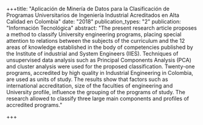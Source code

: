 +++title: "Aplicación de Minería de Datos para la Clasificación de Programas Universitarios de Ingeniería Industrial
Acreditados en Alta Calidad en Colombia"
date: "2018"
publication_types: "2"
publication: "Información Tecnológica"
abstract: "The present research article proposes a method to classify University engineering programs, placing special
attention to relations between the subjects of the curriculum and the 12 areas of knowledge established in the
body of competencies published by the Institute of industrial and System Engineers (IIES). Techniques of
unsupervised data analysis such as Principal Components Analysis (PCA) and cluster analysis were used for
the proposed classification. Twenty-one programs, accredited by high quality in Industrial Engineering in
Colombia, are used as units of study. The results show that factors such as international accreditation, size of
the faculties of engineering and University profile, influence the grouping of the programs of study. The
research allowed to classify three large main components and profiles of accredited programs."

+++
